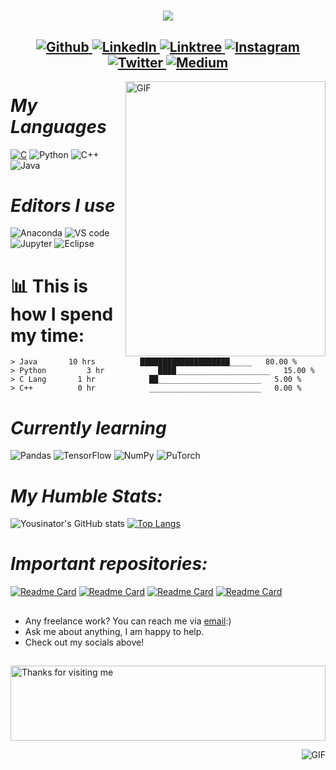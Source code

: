 <h1 align="center">
  <a href="https://git.io/typing-svg">
    <img src="https://readme-typing-svg.herokuapp.com/?lines=Hello,+There!+👋;I+am+Yousinator+🤖....;Nice+to+meet+you!+😆;Check+out+my+latest+work;smadi0x86/Java0x01&center=true&size=30&color=F75407">
  </a>
</h1>

<h2 align="center">
  <a href="https://github.com/Yousinator" target="_blank">
    <img alt="Github" src="https://img.shields.io/badge/GitHub-%2312100E.svg?&style=for-the-badge&logo=Github&logoColor=white" />
  </a>
  
  <a href="https://www.linkedin.com/in/yousef-musabeh-381081242/" target="_blank">
    <img alt="LinkedIn" src="https://img.shields.io/badge/linkedin-%230077B5.svg?&style=for-the-badge&logo=linkedin&logoColor=white">
    </a>
  
  <a href="https://linktr.ee/yousef_musabeh" target="_blank">
    <img alt="Linktree" src="https://img.shields.io/badge/-Linktree-black?style=for-the-badge&logo=linktree">
    </a>
  
  <a href="https://www.instagram.com/y_musabeh/" target="_blank">
    <img alt="Instagram" src="https://img.shields.io/badge/-Instagram-blueviolet?style=for-the-badge&logo=instagram">
    </a>
  
  <a href="https://twitter.com/OverpoweredOG_" target="_blank">
    <img alt="Twitter" src="https://img.shields.io/badge/twitter-%231DA1F2.svg?&style=for-the-badge&logo=twitter&logoColor=white">
    </a>
  
  <a href="https://medium.com/@y.omusabeh/about" target="_blank">
    <img alt="Medium" src="https://img.shields.io/badge/medium-%2312100E.svg?&style=for-the-badge&logo=medium&logoColor=white" />
  </a>
    
  </h2>





<img align="right" alt="GIF" src="https://i.pinimg.com/originals/23/a9/ca/23a9caf9229d9a4be0705d61730fabda.gif" height = 440px width = 320px />  
 

# ***My Languages***  

<a href="https://github.com/Yousinator/FOC" ><img alt="C" src="https://img.shields.io/badge/-Language-blue?style=for-the-badge&logo=c"></a> <img alt="Python" src="https://img.shields.io/badge/-Python%20-yellow?style=for-the-badge&logo=python" /> <img alt="C++" src="https://img.shields.io/badge/-C++-blue?style=for-the-badge&logo=cplusplus" /> <img alt="Java" src="https://img.shields.io/badge/-Java-red?style=for-the-badge&logo=java" />



# ***Editors I use***

<img alt="Anaconda" src="https://img.shields.io/badge/-Anaconda-black?style=for-the-badge&logo=anaconda"> <img alt="VS code" src="https://img.shields.io/badge/-Visual%20Studio%20Code-blue?style=for-the-badge&logo=visualstudiocode"> <img alt="Jupyter" src="https://img.shields.io/badge/-Jupyter-white?style=for-the-badge&logo=jupyter"> <img alt="Eclipse" src="https://img.shields.io/badge/-Eclipse-purple?style=for-the-badge&logo=eclipse">

# 📊 **This is how I spend my time:**
<!--START_SECTION:waka-->

```text
> Java       10 hrs          ████████████████████_____   80.00 %
> Python         3 hr            ████_____________________   15.00 %
> C Lang       1 hr            ██_______________________   5.00 %
> C++          0 hr            _________________________   0.00 %
```


# ***Currently learning***

<img alt="Pandas" src="https://img.shields.io/badge/-Pandas-darkblue?style=for-the-badge&logo=pandas"> <img alt="TensorFlow" src="https://img.shields.io/badge/-TensorFlow-white?style=for-the-badge&logo=tensorflow"> <img alt="NumPy" src="https://img.shields.io/badge/-NumPy-blue?style=for-the-badge&logo=numpy"> <img alt="PuTorch" src="https://img.shields.io/badge/-Pytorch-white?style=for-the-badge&logo=pytorch">


# ***My Humble Stats:***

![Yousinator's GitHub stats](https://github-readme-stats.vercel.app/api?username=Yousinator&show_icons=true&theme=dark&hide=prs,issues)
[![Top Langs](https://github-readme-stats.vercel.app/api/top-langs/?username=Yousinator&theme=dark)](https://github.com/anuraghazra/github-readme-stats)


# ***Important repositories:***

[![Readme Card](https://github-readme-stats.vercel.app/api/pin/?username=Yousinator&repo=DMV&theme=dark)](https://github.com/Yousinator/DMV)
[![Readme Card](https://github-readme-stats.vercel.app/api/pin/?username=Yousinator&repo=Data-Science&show_owner=true&theme=dark)](https://github.com/Yousinator/Data-Science)
[![Readme Card](https://github-readme-stats.vercel.app/api/pin/?username=smadi0x86&repo=Java0x01&show_owner=true&theme=dark)](https://github.com/smadi0x86/Java0x01)
[![Readme Card](https://github-readme-stats.vercel.app/api/pin/?username=Yousinator&repo=Math-For-Computing&theme=dark)](https://github.com/Yousinator/Math-For-Computing)
##

-  Any freelance work? You can reach me via [email](mailto:y.omusabeh@gmail.com):)
-  Ask me about anything, I am happy to help.
-  Check out my socials above!
  
##

<img height="120" alt="Thanks for visiting me" width="100%" src="https://raw.githubusercontent.com/Yousinator/brunnerlivio/master/images/marquee.svg" />
<p align="center">  
<img align="right" alt="GIF" src="http://ivis.net/newwebsite/esurvillence/wp-content/uploads/2019/04/footer.gif"/>  
